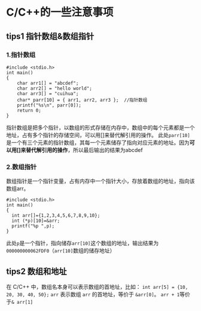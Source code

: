 # C/C++的一些注意事项
## tips1 指针数组&数组指针
### 1.指针数组
    #include <stdio.h>
    int main()
    {
        char arr1[] = "abcdef";
        char arr2[] = "hello world";
        char arr3[] = "cuihua";
        char* parr[10] = { arr1, arr2, arr3 };  //指针数组
        printf("%s\n", parr[0]);
        return 0;
    }
 指针数组是把多个指针，以数组的形式存储在内存中，数组中的每个元素都是一个地址，占有多个指针的存储空间，可以用[]来替代解引用的操作。
此处`parr[10]`是一个有三个元素的指针数组，其每一个元素储存了指向对应元素的地址。因为**可以用[]来替代解引用的操作**，所以最后输出的结果为abcdef
### 2.数组指针
数组指针是一个指针变量，占有内存中一个指针大小，存放着数组的地址，指向该数组arr。

    #include <stdio.h>
    int main()
    {
      int arr[]={1,2,3,4,5,6,7,8,9,10};
      int (*p)[10]=&arr;
      printf("%p ",p);
    }
此处`p`是一个指针，指向储存`arr[10]`这个数组的地址，输出结果为`000000000062FDF0`（`arr[10]`数组的储存地址）
## tips2 数组和地址
在 C/C++ 中，数组名本身可以表示数组的首地址，比如：
`int arr[5] = {10, 20, 30, 40, 50};`
`arr` 表示数组 `arr` 的首地址，等价于 `&arr[0]`。
`arr + 1`等价于`& arr[1]`
